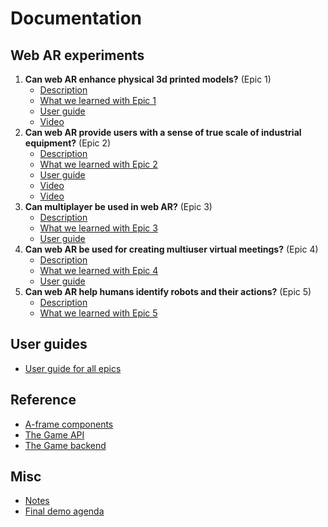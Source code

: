 # Documentation

## Web AR experiments

1. **Can web AR enhance physical 3d printed models?** (Epic 1)  
   - [Description](https://github.com/equinor/eit-web-ar/issues/4)
   - [What we learned with Epic 1](epic1.md)
   - [User guide](./user-guide.md#epic-1)
   - [Video](https://drive.google.com/file/d/1teWcL39Us8xr9aYBNlM7stuhZb1C4WGH/view?usp=sharing)
1. **Can web AR provide users with a sense of true scale of industrial equipment?** (Epic 2)  
   - [Description](https://github.com/equinor/eit-web-ar/issues/7)
   - [What we learned with Epic 2](epic2.md)
   - [User guide](./user-guide.md#epic-2)
   - [Video](https://drive.google.com/file/d/1VleizD6mTKahkKJq4HRaokWc4TpNVD0m/view?usp=sharing)
   - [Video](https://drive.google.com/file/d/1irZhrcQekYCSneX6tuNo4ySYU8XtkIDF/view?usp=sharing)
1. **Can multiplayer be used in web AR?** (Epic 3)
   - [Description](https://github.com/equinor/eit-web-ar/issues/151)
   - [What we learned with Epic 3](epic3.md)
   - [User guide](./user-guide.md#epic-3)
1. **Can web AR be used for creating multiuser virtual meetings?** (Epic 4)
   - [Description](https://github.com/equinor/eit-web-ar/issues/263)
   - [What we learned with Epic 4](epic4.md)
   - [User guide](./user-guide.md#epic-4)
1. **Can web AR help humans identify robots and their actions?** (Epic 5)
   - [Description](https://github.com/equinor/eit-web-ar/issues/10)
   - [What we learned with Epic 5](epic5.md)


## User guides
- [User guide for all epics](user-guide.md)

## Reference
- [A-frame components](./components.md)
- [The Game API](./game-api.md)
- [The Game backend](./game-backend.md)

## Misc
- [Notes](./notes.md)
- [Final demo agenda](./demo-agenda.md)
